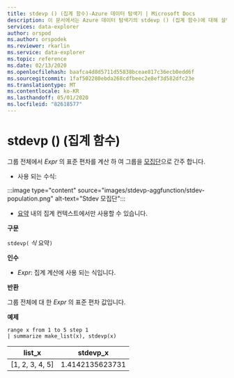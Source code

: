 ```yaml
---
title: stdevp () (집계 함수)-Azure 데이터 탐색기 | Microsoft Docs
description: 이 문서에서는 Azure 데이터 탐색기의 stdevp () (집계 함수)에 대해 설명 합니다.
services: data-explorer
author: orspod
ms.author: orspodek
ms.reviewer: rkarlin
ms.service: data-explorer
ms.topic: reference
ms.date: 02/13/2020
ms.openlocfilehash: baafca4d8d5711d55838bceae817c36ecb0edd6f
ms.sourcegitcommit: 1faf502280ebda268cdfbeec2e8ef3d582dfc23e
ms.translationtype: MT
ms.contentlocale: ko-KR
ms.lasthandoff: 05/01/2020
ms.locfileid: "82618577"
---
```

# <a name="stdevp-aggregation-function"></a>stdevp () (집계 함수)

그룹 전체에서 *Expr* 의 표준 편차를 계산 하 여 그룹을 [모집단](https://en.wikipedia.org/wiki/Statistical_population)으로 간주 합니다. 

* 사용 되는 수식:

:::image type="content" source="images/stdevp-aggfunction/stdev-population.png" alt-text="Stdev 모집단":::

* [요약](summarizeoperator.md) 내의 집계 컨텍스트에서만 사용할 수 있습니다.

**구문**

`stdevp(` *식* 요약`)`

**인수**

* *Expr*: 집계 계산에 사용 되는 식입니다. 

**반환**

그룹 전체에 대 한 *Expr* 의 표준 편차 값입니다.
 
**예제**

```kusto
range x from 1 to 5 step 1
| summarize make_list(x), stdevp(x)

```

|list_x|stdevp_x|
|---|---|
|[1, 2, 3, 4, 5]|1.4142135623731|